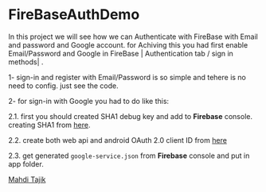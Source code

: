 # FireBaseAuthDemo

In this project we will see how we can Authenticate with FireBase with Email and password and Google account.
for Achiving this you had first enable Email/Password and Google in FireBase | Authentication tab / sign in methods| .

1- sign-in and register with Email/Password is so simple and tehere is no need to config. just see the code.

2- for sign-in with Google you had to do like this:

 2.1. first you should created SHA1 debug key and add to **Firebase** console. creating SHA1 from [here][1].
 
 2.2. create both web api and android OAuth 2.0 client ID from [here][2]
 
 2.3. get generated `google-service.json` from **Firebase** console and put in app folder. 
 
 
 [Mahdi Tajik][3] 
 
  [1]: https://developers.google.com/android/guides/client-auth
  [2]: https://console.developers.google.com/projectselector/apis/credentials
  [3]: http://www,mahditajik.ir
